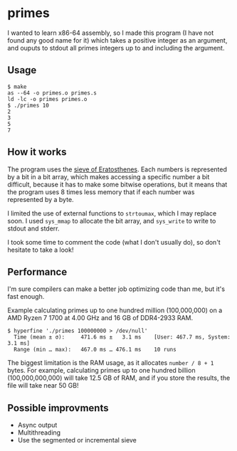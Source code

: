 # primes


I wanted to learn x86-64 assembly, so I made this program (I have not found
any good name for it) which takes a positive integer as an argument, and
ouputs to stdout all primes integers up to and including the argument.


## Usage

```
$ make
as --64 -o primes.o primes.s
ld -lc -o primes primes.o
$ ./primes 10
2
3
5
7
```


## How it works

The program uses the [sieve of Eratosthenes](https://wikipedia.org/wiki/Sieve_of_Eratosthenes).
Each numbers is represented by a bit in a bit array, which makes accessing a
specific number a bit difficult, because it has to make some bitwise
operations, but it means that the program uses 8 times less memory that if
each number was represented by a byte.

I limited the use of external functions to `strtoumax`, which I
may replace soon.
I used `sys_mmap` to allocate the bit array, and `sys_write` to write to
stdout and stderr.

I took some time to comment the code (what I don't usually do), so don't
hesitate to take a look!


## Performance

I'm sure compilers can make a better job optimizing code than me,
but it's fast enough.

Example calculating primes up to one hundred million (100,000,000) on a
AMD Ryzen 7 1700 at 4.00 GHz and 16 GB of DDR4-2933 RAM.
```
$ hyperfine './primes 100000000 > /dev/null'
  Time (mean ± σ):     471.6 ms ±   3.1 ms    [User: 467.7 ms, System: 3.1 ms]
  Range (min … max):   467.0 ms … 476.1 ms    10 runs
```

The biggest limitation is the RAM usage, as it allocates `number / 8 + 1`
bytes.
For example, calculating primes up to one hundred billion (100,000,000,000)
will take 12.5 GB of RAM, and if you store the results, the file will take
near 50 GB!


## Possible improvments

* Async output
* Multithreading
* Use the segmented or incremental sieve
